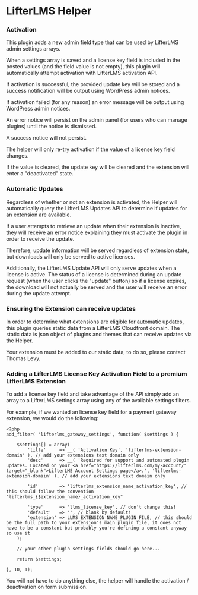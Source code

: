LifterLMS Helper
================

### Activation

This plugin adds a new admin field type that can be used by LifterLMS admin settings arrays.

When a settings array is saved and a license key field is included in the posted values (and the field value is not empty), this plugin will automatically attempt activation with LifterLMS activation API.

If activation is successful, the provided update key will be stored and a success notification will be output using WordPress admin notices.

If activation failed (for any reason) an error message will be output using WordPress admin notices.

An error notice will persist on the admin panel (for users who can manage plugins) until the notice is dismissed.

A success notice will not persist.

The helper will only re-try activation if the value of a license key field changes.

If the value is cleared, the update key will be cleared and the extension will enter a "deactivated" state.

### Automatic Updates

Regardless of whether or not an extension is activated, the Helper will automatically query the LifterLMS Updates API to determine if updates for an extension are available.

If a user attempts to retrieve an update when their extension is inactive, they will receive an error notice explaining they must activate the plugin in order to receive the update.

Therefore, update information will be served regardless of extension state, but downloads will only be served to active licenses.

Additionally, the LifterLMS Update API will only serve updates when a license is active. The status of a license is determined during an update request (when the user clicks the "update" button) so if a license expires, the download will not actually be served and the user will receive an error during the update attempt.

### Ensuring the Extension can receive updates

In order to determine what extensions are eligible for automatic updates, this plugin queries static data from a LifterLMS Cloudfront domain. The static data is json object of plugins and themes that can receive updates via the Helper.

Your extension must be added to our static data, to do so, please contact Thomas Levy.

### Adding a LifterLMS License Key Activation Field to a premium LifterLMS Extension

To add a license key field and take advantage of the API simply add an array to a LifterLMS settings array using any of the available settings filters.

For example, if we wanted an license key field for a payment gateway extension, we would do the following:

	<?php
	add_filter( 'lifterlms_gateway_settings', function( $settings ) {

		$settings[] = array(
			'title'     => __( 'Activation Key', 'lifterlms-extension-domain' ), // add your extensions text domain only
			'desc' 		=> __( 'Required for support and automated plugin updates. Located on your <a href="https://lifterlms.com/my-account/" target="_blank">LifterLMS Account Settings page</a>.', 'lifterlms-extension-domain' ), // add your extensions text domain only

			'id' 		=> 'lifterlms_extension_name_activation_key', // this should follow the convention "lifterlms_{$extension_name}_activation_key"

			'type' 		=> 'llms_license_key', // don't change this!
			'default'	=> '', // blank by default!
			'extension' => LLMS_EXTENSION_NAME_PLUGIN_FILE, // this should be the full path to your extension's main plugin file, it does not have to be a constant but probably you're defining a constant anyway so use it
		);

		// your other plugin settings fields should go here...

		return $settings;

	}, 10, 1);

You will not have to do anything else, the helper will handle the activation / deactivation on form submission.

